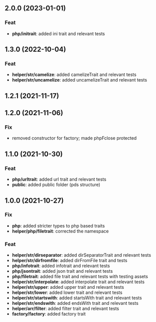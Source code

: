 ## 2.0.0 (2023-01-01)

### Feat

- **php/initrait**: added ini trait and relevant tests

## 1.3.0 (2022-10-04)

### Feat

- **helper/str/camelize**: added camelizeTrait and relevant tests
- **helper/str/uncamelize**: added uncamelizeTrait and relevant tests

## 1.2.1 (2021-11-17)

## 1.2.0 (2021-11-06)

### Fix

- removed constructor for factory; made phpFclose protected

## 1.1.0 (2021-10-30)

### Feat

- **php/urltrait**: added url trait and relevant tests
- **public**: added public folder (pds structure)

## 1.0.0 (2021-10-27)

### Fix

- **php**: added stricter types to php based traits
- **helper/php/filetrait**: corrected the namespace

### Feat

- **helper/str/dirseparator**: added dirSeparatorTrait and relevant tests
- **helper/str/dirfromfile**: added dirFromFile trait and tests
- **php/infotrait**: added infotrait and relevant tests
- **php/jsontrait**: added json trait and relevant tests
- **php/filetrait**: added file trait and relevant tests with testing assets
- **helper/str/interpolate**: added interpolate trait and relevant tests
- **helper/str/upper**: added upper trait and relevant tests
- **helper/str/lower**: added lower trait and relevant tests
- **helper/str/startswith**: added startsWith trait and relevant tests
- **helper/str/endswith**: added endsWith trait and relevant tests
- **helper/arr/filter**: added filter trait and relevant tests
- **factory/factory**: added factory trait
